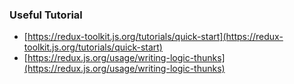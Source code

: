 ### Useful Tutorial
- [https://redux-toolkit.js.org/tutorials/quick-start](https://redux-toolkit.js.org/tutorials/quick-start)
- [https://redux.js.org/usage/writing-logic-thunks](https://redux.js.org/usage/writing-logic-thunks)